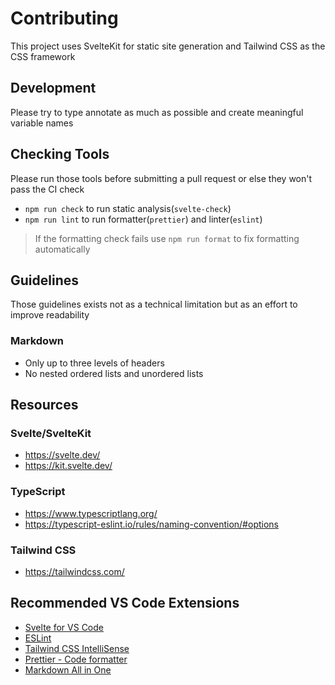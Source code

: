 # Contributing

This project uses SvelteKit for static site generation and Tailwind CSS as the CSS framework

## Development

Please try to type annotate as much as possible and create meaningful variable names

## Checking Tools

Please run those tools before submitting a pull request or else they won't pass the CI check

-   `npm run check` to run static analysis(`svelte-check`)
-   `npm run lint` to run formatter(`prettier`) and linter(`eslint`)

> If the formatting check fails use `npm run format` to fix formatting automatically

## Guidelines

Those guidelines exists not as a technical limitation but as an effort to improve readability

### Markdown

-   Only up to three levels of headers
-   No nested ordered lists and unordered lists

## Resources

### Svelte/SvelteKit

-   https://svelte.dev/
-   https://kit.svelte.dev/

### TypeScript

-   https://www.typescriptlang.org/
-   https://typescript-eslint.io/rules/naming-convention/#options

### Tailwind CSS

-   https://tailwindcss.com/

## Recommended VS Code Extensions

-   [Svelte for VS Code](https://marketplace.visualstudio.com/items?itemName=svelte.svelte-vscode)
-   [ESLint](https://marketplace.visualstudio.com/items?itemName=dbaeumer.vscode-eslint)
-   [Tailwind CSS IntelliSense](https://marketplace.visualstudio.com/items?itemName=bradlc.vscode-tailwindcss)
-   [Prettier - Code formatter](https://marketplace.visualstudio.com/items?itemName=esbenp.prettier-vscode)
-   [Markdown All in One](https://marketplace.visualstudio.com/items?itemName=yzhang.markdown-all-in-one)
